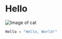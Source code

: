 # Hello
![Image of cat](https://images.rawpixel.com/image_png_800/czNmcy1wcml2YXRlL3Jhd3BpeGVsX2ltYWdlcy93ZWJzaXRlX2NvbnRlbnQvcHUyMzMxNjM2LWltYWdlLTAxLXJtNTAzXzMtbDBqOXFrNnEucG5n.png)
``` python
Hello = "Hello, World!"
```
